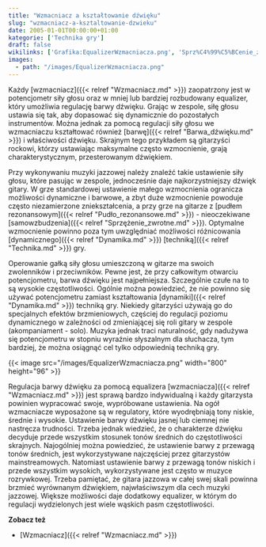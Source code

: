 ```yaml
---
title: "Wzmacniacz a kształtowanie dźwięku"
slug: "wzmacniacz-a-ksztaltowanie-dzwieku"
date: 2005-01-01T00:00:00+01:00
kategorie: ['Technika gry']
draft: false
wikilinks: ['Grafika:EqualizerWzmacniacza.png', 'Sprz%C4%99%C5%BCenie_zwrotne', 'Wzmacniacz', 'barwa_d%C5%BAwi%C4%99ku', 'dynamika', 'dynamika', 'equalizer', 'mainstream', 'pasmo_cz%C4%99stotliwo%C5%9Bci', 'pud%C5%82o_rezonansowe', 'technika', 'wzmacniacz', 'wzmacniacz']
images:
  - path: "/images/EqualizerWzmacniacza.png"
---
```

Każdy [wzmacniacz]({{< relref "Wzmacniacz.md" >}}) zaopatrzony jest w
potencjometr siły głosu oraz w mniej lub bardziej rozbudowany equalizer,
który umożliwia regulację barwy dźwięku. Grając w zespole, siłę głosu
ustawia się tak, aby dopasować się dynamicznie do pozostałych
instrumentów. Można jednak za pomocą regulacji siły głosu we
wzmacniaczu kształtować również [barwę]({{< relref "Barwa_dźwięku.md" >}}) i
właściwości dźwięku. Skrajnym tego przykładem są gitarzyści rockowi,
którzy ustawiając maksymalne często wzmocnienie, grają
charakterystycznym, przesterowanym dźwiękiem.

Przy wykonywaniu muzyki jazzowej należy znaleźć takie ustawienie siły
głosu, które pasując w zespole, jednocześnie daje najkorzystniejszy
dźwięk gitary. W grze standardowej ustawienie małego wzmocnienia
ogranicza możliwości dynamiczne i barwowe, a zbyt duże wzmocnienie
powoduje często niezamierzone zniekształcenia, a przy grze na gitarze z
[pudłem rezonansowym]({{< relref "Pudło_rezonansowe.md" >}}) - nieoczekiwane
[samowzbudzenia]({{< relref "Sprzężenie_zwrotne.md" >}}). Optymalne wzmocnienie
powinno poza tym uwzględniać możliwości różnicowania
[dynamicznego]({{< relref "Dynamika.md" >}}) [techniką]({{< relref "Technika.md" >}}) gry.

Operowanie gałką siły głosu umieszczoną w gitarze ma swoich zwolenników
i przeciwników. Pewne jest, że przy całkowitym otwarciu potencjometru,
barwa dźwięku jest najpełniejsza. Szczególnie czułe na to są wysokie
częstotliwości. Ogólnie można powiedzieć, że nie powinno się używać
potencjometru zamiast kształtowania [dynamiki]({{< relref "Dynamika.md" >}})
techniką gry. Niekiedy gitarzyści używają go do specjalnych efektów
brzmieniowych, częściej do regulacji poziomu dynamicznego w zależności
od zmieniającej się roli gitary w zespole (akompaniament - solo). Muzyka
jednak traci naturalność, gdy nadużywa się potencjometru w stopniu
wyraźnie słyszalnym dla słuchacza, tym bardziej, że można osiągnąć cel
tylko odpowiednią techniką gry.

{{< image src="/images/EqualizerWzmacniacza.png" width="800" height="96" >}}

Regulacja barwy dźwięku za pomocą equalizera<!-- link nie odnosił się do niczego: 'Wzmacniacz a kształtowanie dźwięku' (PosixPath('Wzmacniacz_a_kształtowanie_dźwięku.md')) links to 'equalizer' (PosixPath('/no/path/exists')) and that does not exist -->
[wzmacniacza]({{< relref "Wzmacniacz.md" >}}) jest sprawą bardzo indywidualną i
każdy gitarzysta powinien wypracować swoje, wypróbowane ustawienia. Na
ogół wzmacniacze wyposażone są w regulatory, które wyodrębniają tony
niskie, średnie i wysokie. Ustawienie barwy dźwięku jasnej lub ciemnej
nie nastręcza trudności. Trzeba jednak wiedzieć, że o charakterze
dźwięku decyduje przede wszystkim stosunek tonów średnich do
częstotliwości skrajnych. Najogólniej można powiedzieć, że ustawienie
barwy z przewagą tonów średnich, jest wykorzystywane najczęściej przez
gitarzystów mainstreamowych<!-- link nie odnosił się do niczego: 'Wzmacniacz a kształtowanie dźwięku' (PosixPath('Wzmacniacz_a_kształtowanie_dźwięku.md')) links to 'mainstream' (PosixPath('/no/path/exists')) and that does not exist -->. Natomiast
ustawienie barwy z przewagą tonów niskich i przede wszystkim wysokich,
wykorzystywane jest często w muzyce rozrywkowej. Trzeba pamiętać, że
gitara jazzowa w całej swej skali powinna brzmieć wyrównanym dźwiękiem,
najwłaściwszym dla cech muzyki jazzowej. Większe możliwości daje
dodatkowy equalizer, w którym do regulacji wydzielonych jest wiele
wąskich pasm częstotliwości<!-- link nie odnosił się do niczego: 'Wzmacniacz a kształtowanie dźwięku' (PosixPath('Wzmacniacz_a_kształtowanie_dźwięku.md')) links to 'pasmo_częstotliwości' (PosixPath('/no/path/exists')) and that does not exist -->.

**Zobacz też**

  - [Wzmacniacz]({{< relref "Wzmacniacz.md" >}})

